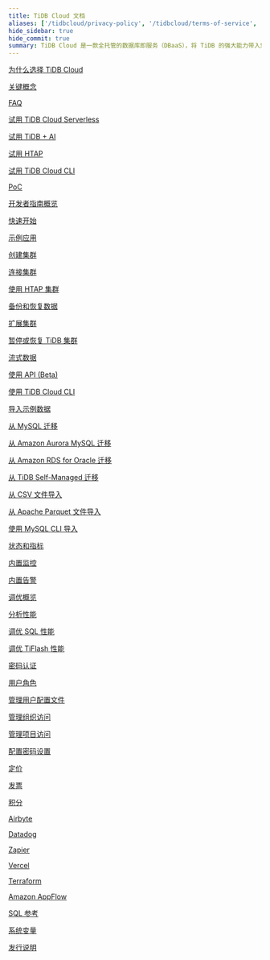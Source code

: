```yaml
---
title: TiDB Cloud 文档
aliases: ['/tidbcloud/privacy-policy', '/tidbcloud/terms-of-service', '/tidbcloud/service-level-agreement']
hide_sidebar: true
hide_commit: true
summary: TiDB Cloud 是一款全托管的数据库即服务（DBaaS），将 TiDB 的强大能力带入您的云端。它提供丰富的指南、示例和参考资料，帮助您学习、试用、开发、运维、迁移、监控、调优、安全管理、计费、集成和查阅。
---
```


<LearningPathContainer platform="tidb-cloud" title="TiDB Cloud" subTitle="TiDB Cloud 是一款全托管的数据库即服务（DBaaS），将 TiDB 的所有强大特性无缝带入您的云端。在这里，您可以找到使用 TiDB Cloud 所需的各类指南、示例和参考资料，助您高效上手、开发与运维。">

<LearningPath label="学习" icon="cloud1">

[为什么选择 TiDB Cloud](https://docs.pingcap.com/zh/tidbcloud/tidb-cloud-intro)

[关键概念](https://docs.pingcap.com/zh/tidbcloud/key-concepts)

[FAQ](https://docs.pingcap.com/zh/tidbcloud/tidb-cloud-faq)

</LearningPath>

<LearningPath label="试用" icon="cloud5">

[试用 TiDB Cloud Serverless](https://docs.pingcap.com/zh/tidbcloud/tidb-cloud-quickstart)

[试用 TiDB + AI](https://docs.pingcap.com/zh/tidbcloud/vector-search-get-started-using-python)

[试用 HTAP](https://docs.pingcap.com/zh/tidbcloud/tidb-cloud-htap-quickstart)

[试用 TiDB Cloud CLI](https://docs.pingcap.com/zh/tidbcloud/get-started-with-cli)

[PoC](https://docs.pingcap.com/zh/tidbcloud/tidb-cloud-poc)

</LearningPath>

<LearningPath label="开发" icon="doc8">

[开发者指南概览](https://docs.pingcap.com/zh/tidbcloud/dev-guide-overview)

[快速开始](https://docs.pingcap.com/zh/tidbcloud/dev-guide-build-cluster-in-cloud)

[示例应用](https://docs.pingcap.com/zh/tidbcloud/dev-guide-sample-application-spring-boot)

</LearningPath>

<LearningPath label="运维" icon="cloud7">

[创建集群](https://docs.pingcap.com/zh/tidbcloud/create-tidb-cluster)

[连接集群](https://docs.pingcap.com/zh/tidbcloud/connect-to-tidb-cluster)

[使用 HTAP 集群](https://docs.pingcap.com/zh/tidbcloud/tiflash-overview)

[备份和恢复数据](https://docs.pingcap.com/zh/tidbcloud/backup-and-restore)

[扩展集群](https://docs.pingcap.com/zh/tidbcloud/scale-tidb-cluster)

[暂停或恢复 TiDB 集群](https://docs.pingcap.com/zh/tidbcloud/pause-or-resume-tidb-cluster)

[流式数据](http://docs.pingcap.com/zh/tidbcloud/changefeed-overview)

[使用 API (Beta)](https://docs.pingcap.com/zh/tidbcloud/api-overview)

[使用 TiDB Cloud CLI](https://docs.pingcap.com/zh/tidbcloud/get-started-with-cli)

</LearningPath>

<LearningPath label="迁移" icon="cloud3">

[导入示例数据](https://docs.pingcap.com/zh/tidbcloud/import-sample-data)

[从 MySQL 迁移](https://docs.pingcap.com/zh/tidbcloud/migrate-data-into-tidb)

[从 Amazon Aurora MySQL 迁移](https://docs.pingcap.com/zh/tidbcloud/migrate-from-aurora-bulk-import)

[从 Amazon RDS for Oracle 迁移](https://docs.pingcap.com/zh/tidbcloud/migrate-from-oracle-using-aws-dms)

[从 TiDB Self-Managed 迁移](https://docs.pingcap.com/zh/tidbcloud/migrate-from-op-tidb)

[从 CSV 文件导入](https://docs.pingcap.com/zh/tidbcloud/import-csv-files)

[从 Apache Parquet 文件导入](https://docs.pingcap.com/zh/tidbcloud/import-csv-files)

[使用 MySQL CLI 导入](https://docs.pingcap.com/zh/tidbcloud/import-with-mysql-cli)

</LearningPath>

<LearningPath label="监控" icon="cloud6">

[状态和指标](https://docs.pingcap.com/zh/tidbcloud/monitor-tidb-cluster)

[内置监控](https://docs.pingcap.com/zh/tidbcloud/built-in-monitoring)

[内置告警](https://docs.pingcap.com/zh/tidbcloud/monitor-built-in-alerting)

</LearningPath>


<LearningPath label="调优" icon="tidb-cloud-tune">

[调优概览](https://docs.pingcap.com/zh/tidbcloud/tidb-cloud-tune-performance-overview)

[分析性能](https://docs.pingcap.com/zh/tidbcloud/tune-performance)

[调优 SQL 性能](https://docs.pingcap.com/zh/tidbcloud/tidb-cloud-sql-tuning-overview)

[调优 TiFlash 性能](https://docs.pingcap.com/zh/tidbcloud/tune-tiflash-performance)

</LearningPath>

<LearningPath label="安全" icon="users">

[密码认证](https://docs.pingcap.com/zh/tidbcloud/tidb-cloud-password-authentication)

[用户角色](https://docs.pingcap.com/zh/tidbcloud/manage-user-access#user-roles)

[管理用户配置文件](https://docs.pingcap.com/zh/tidbcloud/manage-user-access#manage-user-profiles)

[管理组织访问](https://docs.pingcap.com/zh/tidbcloud/manage-user-access#manage-organization-access)

[管理项目访问](https://docs.pingcap.com/zh/tidbcloud/manage-user-access#manage-project-access)

[配置密码设置](https://docs.pingcap.com/zh/tidbcloud/configure-security-settings)

</LearningPath>

<LearningPath label="计费" icon="cloud2">

[定价](https://www.pingcap.com/pricing/)

[发票](https://docs.pingcap.com/zh/tidbcloud/tidb-cloud-billing#invoices)

[积分](https://docs.pingcap.com/zh/tidbcloud/tidb-cloud-billing#credits)

</LearningPath>

<LearningPath label="集成" icon="cloud4">

[Airbyte](https://docs.pingcap.com/zh/tidbcloud/integrate-tidbcloud-with-airbyte)

[Datadog](https://docs.pingcap.com/zh/tidbcloud/monitor-datadog-integration)

[Zapier](https://docs.pingcap.com/zh/tidbcloud/integrate-tidbcloud-with-zapier)

[Vercel](https://docs.pingcap.com/zh/tidbcloud/integrate-tidbcloud-with-vercel)

[Terraform](https://docs.pingcap.com/zh/tidbcloud/terraform-tidbcloud-provider-overview)

[Amazon AppFlow](https://docs.pingcap.com/zh/tidbcloud/dev-guide-aws-appflow-integration)

</LearningPath>

<LearningPath label="参考" icon="cloud-dev">

[SQL 参考](https://docs.pingcap.com/zh/tidbcloud/basic-sql-operations)

[系统变量](https://docs.pingcap.com/zh/tidbcloud/system-variables)

[发行说明](https://docs.pingcap.com/zh/tidbcloud/tidb-cloud-release-notes)

</LearningPath>

</LearningPathContainer>
